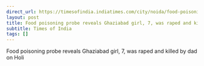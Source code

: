 ```yaml
---
direct_url: https://timesofindia.indiatimes.com/city/noida/food-poisoning-probe-reveals-rape-murder-of-7-yr-old-girl-in-ghaziabad/articleshow/119126178.cms
layout: post
title: Food poisoning probe reveals Ghaziabad girl, 7, was raped and killed by dad on Holi
subtitle: Times of India
tags: []
---
```


Food poisoning probe reveals Ghaziabad girl, 7, was raped and killed by dad on Holi

